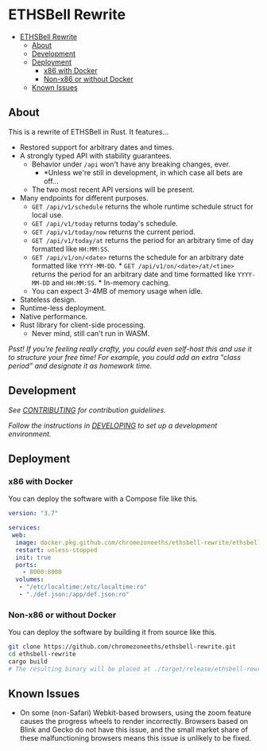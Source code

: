 # ETHSBell Rewrite

- [ETHSBell Rewrite](#ethsbell-rewrite)
	- [About](#about)
	- [Development](#development)
	- [Deployment](#deployment)
		- [x86 with Docker](#x86-with-docker)
		- [Non-x86 or without Docker](#non-x86-or-without-docker)
	- [Known Issues](#known-issues)


## About

This is a rewrite of ETHSBell in Rust. It features...
* Restored support for arbitrary dates and times.
* A strongly typed API with stability guarantees.
  * Behavior under `/api` won't have any breaking changes, ever.
    * \*Unless we're still in development, in which case all bets are off...
  * The two most recent API versions will be present.
* Many endpoints for different purposes.
  * `GET /api/v1/schedule` returns the whole runtime schedule struct for local use.
  * `GET /api/v1/today` returns today's schedule.
  * `GET /api/v1/today/now` returns the current period.
  * `GET /api/v1/today/at` returns the period for an arbitrary time of day formatted like `HH:MM:SS`.
  * `GET /api/v1/on/<date>` returns the schedule for an arbitrary date formatted like `YYYY-MM-DD`.
		* `GET /api/v1/on/<date>/at/<time>` returns the period for an arbitrary date and time formatted like `YYYY-MM-DD` and `HH:MM:SS`.
			* In-memory caching.
  * You can expect 3-4MB of memory usage when idle.
* Stateless design.
* Runtime-less deployment.
* Native performance.
* Rust library for client-side processing.
  * Never mind, still can't run in WASM. 

*Psst! If you're feeling really crafty, you could even self-host this and use it to structure your free time! For example, you could add an extra "class period" and designate it as homework time.*

## Development

*See [CONTRIBUTING](CONTRIBUTING.md) for contribution guidelines.*

*Follow the instructions in [DEVELOPING](DEVELOPING.md) to set up a development environment.*


## Deployment

### x86 with Docker

You can deploy the software with a Compose file like this.

```yml
version: "3.7"

services:
 web:
  image: docker.pkg.github.com/chromezoneeths/ethsbell-rewrite/ethsbell-rewrite:latest
  restart: unless-stopped
  init: true
  ports:
    - 8000:8000
  volumes:
   - "/etc/localtime:/etc/localtime:ro"
   - "./def.json:/app/def.json:ro"
```

### Non-x86 or without Docker

You can deploy the software by building it from source like this.

```sh
git clone https://github.com/chromezoneeths/ethsbell-rewrite.git
cd ethsbell-rewrite
cargo build
# The resulting binary will be placed at ./target/release/ethsbell-rewrite
```

## Known Issues

* On some (non-Safari) Webkit-based browsers, using the zoom feature causes the progress wheels to render incorrectly. Browsers based on Blink and Gecko do not have this issue, and the small market share of these malfunctioning browsers means this issue is unlikely to be fixed.